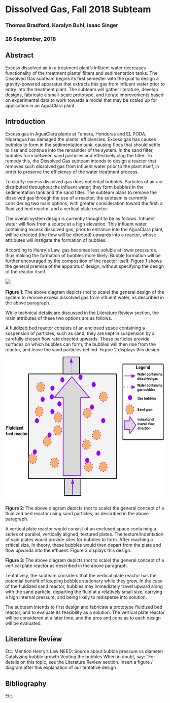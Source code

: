 # Dissolved Gas, Fall 2018 Subteam

### Thomas Bradford, Karalyn Buhl, Isaac Singer

### 28 September, 2018

## Abstract
Excess dissolved air in a treatment plant’s influent water decreases functionality of the treatment plants’ filters and sedimentation tanks. The Dissolved Gas subteam begins its first semester with the goal to design a gravity-powered apparatus that extracts this gas from influent water prior to entry into the treatment plant. The subteam will gather literature, develop designs, fabricate a small-scale prototype, and iterate improvements based on experimental data to work towards a model that may be scaled up for application in an AguaClara plant.

## Introduction
Excess gas in AguaClara plants at Tamara, Honduras and EL PODA, Nicaragua has damaged the plants' efficiencies. Excess gas has causes bubbles to form in the sedimentation tank, causing flocs that should settle to rise and continue into the remainder of the system. In the sand filter, bubbles form between sand particles and effectively clog the filter. To remedy this, the Dissolved Gas subteam intends to design a reactor that removes such dissolved gas from influent water prior to the plant itself, in order to preserve the efficiency of the water treatment process.

To clarify: excess dissolved gas does not entail bubbles. Particles of air are distributed throughout the influent water; they form bubbles in the sedimentation tank and the sand filter. The subteam plans to remove the dissolved gas through the use of a reactor; the subteam is currently considering two main options, with greater consideration toward the first: a fluidized bed reactor, and a vertical plate reactor.

The overall system design is currently thought to be as follows. Influent water will flow from a source at a high elevation. This influent water, containing excess dissolved gas, prior to entrance into the AguaClara plant, will be directed (the flow will be directed) upwards into a reactor, whose attributes will instigate the formation of bubbles.

According to Henry's Law, gas becomes less soluble at lower pressures, thus making the formation of bubbles more likely. Bubble formation will be further encouraged by the composition of the reactor itself. Figure 1 shows the general premise of the apparatus' design, without specifying the design of the reactor itself.  

<img src="https://github.com/AguaClara/Dissolved-Gas/blob/master/Images/Figure1_%20General.png?raw=true" height=450>


**Figure 1**: The above diagram depicts (not to scale) the general design of the system to remove excess dissolved gas from influent water, as described in the above paragraph.

While technical details are discussed in the Literature Review section, the main attributes of these two options are as follows.

A fluidized bed reactor consists of an enclosed space containing a suspension of particles, such as sand; they are kept in suspension by a carefully chosen flow rate directed upwards. These particles provide surfaces on which bubbles can form; the bubbles will then rise from the reactor, and leave the sand particles behind. Figure 2 displays this design.

<img src="https://github.com/AguaClara/Dissolved-Gas/blob/master/Images/Figure%202_%20Fluidized%20Bed.png?raw=true" height=450>

**Figure 2**: The above diagram depicts (not to scale) the general concept of a fluidized bed reactor using sand particles, as described in the above paragraph.

A vertical plate reactor would consist of an enclosed space containing a series of parallel, vertically aligned, textured plates. The texture/indentation of said plates would provide sites for bubbles to form. After reaching a critical size, in theory, these bubbles would then depart from the plate and flow upwards into the effluent. Figure 3 displays this design.

**Figure 3**: The above diagram depicts (not to scale) the general concept of a vertical plate reactor as described in the above paragraph.

Tentatively, the subteam considers that the vertical plate reactor has the potential benefit of keeping bubbles stationary while they grow. In the case of the fluidized sand reactor, bubbles may immediately travel upward along with the sand particle, departing the fluid at a relatively small size, carrying a high internal pressure, and being likely to redisperse into solution.

The subteam intends to first design and fabricate a prototype fluidized bed reactor, and to evaluate its feasibility as a solution. The vertical plate reactor will be considered at a later time, and the pros and cons as to each design will be evaluated.

## Literature Review
Etc.
Mention Henry’s Law
NEED: Source about bubble pressure vs diameter
Catalyzing bubble growth
Venting the bubbles
When in doubt, say: “For details on this topic, see the Literature Review section.
Insert a figure / diagram after this explanation of our tentative design


## Bibliography
Etc.
